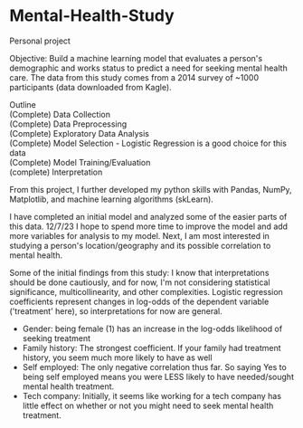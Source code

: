 # Mental-Health-Study
Personal project 

Objective:
Build a machine learning model that evaluates a person's demographic and works status to predict a need for seeking mental health care. The data from this study comes from a 2014 survey of ~1000 participants (data downloaded from Kagle).

Outline <br>
(Complete) Data Collection <br>
(Complete)  Data Preprocessing <br>
(Complete)  Exploratory Data Analysis <br>
(Complete) Model Selection - Logistic Regression is a good choice for this data <br>
(Complete)  Model Training/Evaluation <br>
(complete)  Interpretation <br>

From this project, I further developed my python skills with Pandas, NumPy, Matplotlib, and machine learning algorithms (skLearn). 

I have completed an initial model and analyzed some of the easier parts of this data. 12/7/23 I hope to spend more time to improve the model and add more variables for analysis to my model. Next, I am most interested in studying a person's location/geography and its possible correlation to mental health. 

Some of the initial findings from this study: I know that interpretations should be done cautiously, and for now, I'm not considering statistical significance, multicollinearity, and other complexities. Logistic regression coefficients represent changes in log-odds of the dependent variable ('treatment' here), so interpretations for now are general.
 * Gender: being female (1) has an increase in the log-odds likelihood of seeking treatment
 * Family history: The strongest coefficient. If your family had treatment history, you seem much more likely to have as well
 * Self employed: The only negative correlation thus far. So saying Yes to being self employed means you were LESS likely to have needed/sought mental health treatment.
 * Tech company: Initially, it seems like working for a tech company has little effect on whether or not you might need to seek mental health treatment.
